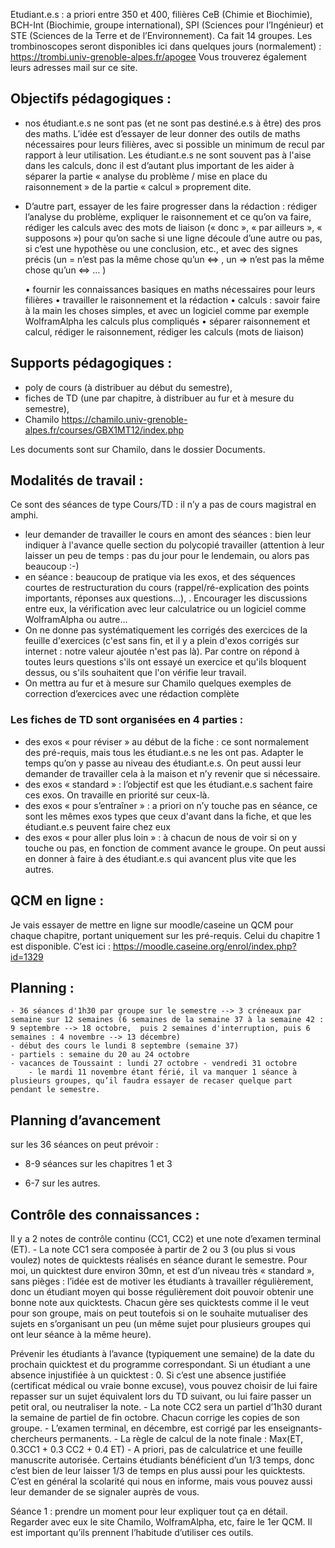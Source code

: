 Etudiant.e.s : a priori entre 350 et 400, filières CeB (Chimie et Biochimie), BCH-Int (Biochimie, groupe international), SPI (Sciences pour l’Ingénieur) et STE (Sciences de la Terre et de l’Environnement). Ca fait 14 groupes.
Les trombinoscopes seront disponibles ici dans quelques jours (normalement) : https://trombi.univ-grenoble-alpes.fr/apogee
Vous trouverez également leurs adresses mail sur ce site. 

<!-- Prendre l’habitude de correspondre avec eux via leur adresse institutionnelle @etu.univ-grenoble-alpes.fr  (et leur dire de relever cette boite mail : c’est la seule reconnue officiellement par l’UGA). -->

## Objectifs pédagogiques :
* nos étudiant.e.s ne sont pas (et ne sont pas destiné.e.s à être) des pros des maths. L’idée est d’essayer de leur donner des outils de maths nécessaires pour leurs filières, avec si possible un minimum de recul par rapport à leur utilisation. 
Les étudiant.e.s ne sont souvent pas à l'aise dans les calculs, donc il est d’autant plus important de les aider à séparer la partie « analyse du problème / mise en place du raisonnement » de la partie « calcul » proprement dite. 
* D’autre part, essayer de les faire progresser dans la rédaction : rédiger l’analyse du problème, expliquer le raisonnement et ce qu’on va faire, rédiger les calculs avec des mots de liaison (« donc », « par ailleurs », « supposons ») pour qu’on sache si une ligne découle d’une autre ou pas, si c’est une hypothèse ou une conclusion, etc., et avec des signes précis (un = n’est pas la même chose qu’un <=> , un => n’est pas la même chose qu’un <=> … )

	• fournir les connaissances basiques en maths nécessaires pour leurs filières
	• travailler le raisonnement et la rédaction
	• calculs : savoir faire à la main les choses simples, et avec un logiciel comme par exemple WolframAlpha les calculs plus compliqués
	• séparer raisonnement et calcul, rédiger le raisonnement, rédiger les calculs (mots de liaison)


## Supports pédagogiques :
* poly de cours (à distribuer au début du semestre),
* fiches de TD (une par chapitre, à distribuer au fur et à mesure du semestre),
* Chamilo https://chamilo.univ-grenoble-alpes.fr/courses/GBX1MT12/index.php 

Les documents sont sur Chamilo, dans le dossier Documents. 

<!-- Si vous n’y avez pas accès, dites-le moi pour que je vous y déclare comme enseignant.e (il faut pour cela une adresse @univ-grenoble-alpes.fr ) -->


## Modalités de travail :

Ce sont des séances de type Cours/TD : il n’y a pas de cours magistral en amphi.


<!-- Consacrer la plus grande partie des séances à des exercices / explications / réponses aux questions / rédaction, et peu de temps à du cours magistral. L’idée est de les responsabiliser par rapport au cours, en leur demandant de le travailler en amont de la séance, et simplement de synthétiser / compléter / éclaircir pendant les séances. -->

* leur demander de travailler le cours en amont des séances : bien leur indiquer à l'avance quelle section du polycopié travailler (attention à leur laisser un peu de temps : pas du jour pour le lendemain, ou alors pas beaucoup :-)
* en séance : beaucoup de pratique via les exos, et des séquences courtes de restructuration du cours (rappel/ré-explication des points importants, réponses aux questions...), . Encourager les discussions entre eux, la vérification avec leur calculatrice ou un logiciel comme WolframAlpha ou autre...
* On ne donne pas systématiquement les corrigés des exercices de la feuille d'exercices (c'est sans fin, et il y a plein d'exos corrigés sur internet : notre valeur ajoutée n'est pas là). Par contre on répond à toutes leurs questions s'ils ont essayé un exercice et qu'ils bloquent dessus, ou s'ils souhaitent que l'on vérifie leur travail. 
* On mettra au fur et à mesure sur Chamilo quelques exemples de correction d’exercices avec une rédaction complète 

### Les fiches de TD sont organisées en 4 parties : 
 - des exos « pour réviser » au début de la fiche : ce sont normalement des pré-requis, mais tous les étudiant.e.s ne les ont pas. Adapter le temps qu’on y passe au niveau des étudiant.e.s. On peut aussi leur demander de travailler cela à la maison et n’y revenir que si nécessaire. 
- des exos « standard »  : l’objectif est que les étudiant.e.s sachent faire ces exos. On travaille en priorité sur ceux-là.
- des exos « pour s’entraîner » : a priori on n’y touche pas en séance, ce sont les mêmes exos types que ceux d'avant dans la fiche, et que les étudiant.e.s peuvent faire chez eux
- des exos « pour aller plus loin » : à chacun de nous de voir si on y touche ou pas, en fonction de comment avance le groupe. On peut aussi en donner à faire à des étudiant.e.s qui avancent plus vite que les autres.

## QCM en ligne :

Je vais essayer de mettre en ligne sur moodle/caseine un QCM pour chaque chapitre, portant uniquement sur les pré-requis. Celui du chapitre 1 est disponible. C’est ici : https://moodle.caseine.org/enrol/index.php?id=1329

<!-- L’idée est que les étudiants puissent le faire quand ils veulent, et y revenir plusieurs fois (ce ne sont pas les mêmes questions à chaque fois) s’ils ne sont pas à l’aise. Vous pouvez par exemple le faire une fois (individuellement ou collectivement) lors de la première séance sur un nouveau chapitre, et les inciter à le refaire ensuite chez eux. -->

## Planning : 

	- 36 séances d'1h30 par groupe sur le semestre --> 3 créneaux par semaine sur 12 semaines (6 semaines de la semaine 37 à la semaine 42 : 9 septembre --> 18 octobre,  puis 2 semaines d'interruption, puis 6 semaines : 4 novembre --> 13 décembre)
	- début des cours le lundi 8 septembre (semaine 37)
	- partiels : semaine du 20 au 24 octobre
	- vacances de Toussaint : lundi 27 octobre - vendredi 31 octobre
        - le mardi 11 novembre étant férié, il va manquer 1 séance à plusieurs groupes, qu’il faudra essayer de recaser quelque part pendant le semestre.

<!-- En cas d’absence, nous pouvons nous remplacer entre nous, ou échanger un créneau avec un TD d’une autre matière (contacter directement l’enseignant.e concerné.e). Penser toujours à bien prévenir les étudiant.e.s. et la gestionnaire de MAT102 à la scolarité : amicie.fallai@univ-grenoble-alpes.fr -->

## Planning d’avancement 
sur les 36 séances  on peut prévoir :
* 8-9 séances sur les chapitres 1 et 3
 
* 6-7 sur les autres. 


<!-- Salles : https://intranet.univ-grenoble-alpes.fr/applications/emplois-du-temps-enseignants/ade-pour-les-enseignants-1079800.kjsp?RF=1472732832687&RH=1472732832687&ksession=1ce5d95f-533f-435d-92d0-2740cd72da64 -->

## Contrôle des connaissances : 

Il y a 2 notes de contrôle continu (CC1, CC2) et une note d’examen terminal (ET). 
	- La note CC1 sera composée à partir de 2 ou 3 (ou plus si vous voulez) notes de quicktests réalisés en séance durant le semestre. Pour moi, un quicktest dure environ 30mn, et est d’un niveau très « standard », sans pièges : l’idée est de motiver les étudiants à travailler régulièrement, donc un étudiant moyen qui bosse régulièrement doit pouvoir obtenir une bonne note aux quicktests. Chacun gère ses quicktests comme il le veut pour son groupe, mais on peut toutefois si on le souhaite mutualiser des sujets en s’organisant un peu (un même sujet pour plusieurs groupes qui ont leur séance à la même heure).

Prévenir les étudiants à l’avance (typiquement une semaine) de la date du prochain quicktest et du programme correspondant.
Si un étudiant a une absence injustifiée à un quicktest : 0. Si c’est une absence justifiée (certificat médical ou vraie bonne excuse), vous pouvez choisir de lui faire repasser sur un sujet équivalent lors du TD suivant, ou lui faire passer un petit oral, ou neutraliser la note.
	- La note CC2 sera un partiel d’1h30 durant la semaine de partiel de fin octobre. Chacun corrige les copies de son groupe.
	- L’examen terminal, en décembre, est corrigé par les enseignants-chercheurs permanents.
	- La règle de calcul de la note finale : Max(ET, 0.3CC1 + 0.3 CC2 + 0.4 ET) 
	- A priori, pas de calculatrice et une feuille manuscrite autorisée.
Certains étudiants bénéficient d’un 1/3 temps, donc c’est bien de leur laisser 1/3 de temps en plus aussi pour les quicktests. C’est en général la scolarité qui nous en informe, mais vous pouvez aussi leur demander de se signaler auprès de vous.

Séance 1 : prendre un moment pour leur expliquer tout ça en détail. Regarder avec eux le site Chamilo, WolframAlpha, etc, faire le 1er QCM. Il est important qu’ils prennent l’habitude d’utiliser ces outils.


<!-- Répartition des groupes : --> 
<!-- Carole : CeB7 -->
<!-- Edouard : CeB5 --> 
<!-- Laurent : CeB2 --> 
<!-- Greg (2 groupes) : SPI3 et CeB3 -->
<!-- Faouzi (2 groupes) : CeB6 et SPI2 -->
<!-- Eric (2 demi-groupes, un avec Damian, l’autre avec Coraline) : SPI1 et  STE1 -->
<!-- Pierre : BCH-Int -->
<!-- Arthur + Hélène : STE2 -->
<!-- Roland : CeB4 -->
<!-- Edmond + Julia : CeB1 -->
<!-- Philippe + Jean-Baptiste : SPI4 -->

